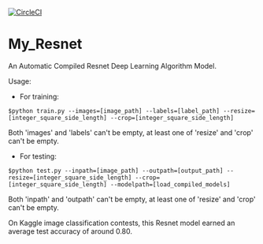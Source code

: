 [![CircleCI](https://circleci.com/gh/ssghost/My_Resnet.svg?style=svg)](https://circleci.com/gh/ssghost/My_Resnet)
# My_Resnet
An Automatic Compiled Resnet Deep Learning Algorithm Model.

Usage:
+    For training:

``$python train.py --images=[image_path] --labels=[label_path] --resize=[integer_square_side_length] --crop=[integer_square_side_length]``

Both 'images' and 'labels' can't be empty, at least one of 'resize' and 'crop' can't be empty.

+    For testing:

``$python test.py --inpath=[image_path] --outpath=[output_path] --resize=[integer_square_side_length] --crop=[integer_square_side_length] --modelpath=[load_compiled_models]``

Both 'inpath' and 'outpath' can't be empty, at least one of 'resize' and 'crop' can't be empty.

On Kaggle image classification contests, this Resnet model earned an average test accuracy of around 0.80.
